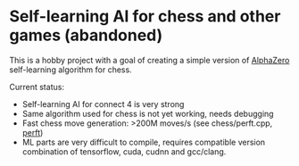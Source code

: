 # Self-learning AI for chess and other games (abandoned)

This is a hobby project with a goal of creating a simple version of 
[AlphaZero](https://en.wikipedia.org/wiki/AlphaZero) self-learning algorithm
for chess.

Current status:
* Self-learning AI for connect 4 is very strong
* Same algorithm used for chess is not yet working, needs debugging
* Fast chess move generation: >200M moves/s (see chess/perft.cpp, [perft](https://www.chessprogramming.org/Perft))
* ML parts are very difficult to compile, requires compatible version combination
    of tensorflow, cuda, cudnn and gcc/clang.


